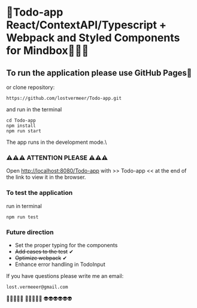 # 📝Todo-app React/ContextAPI/Typescript + Webpack and Styled Components for Mindbox🧠🧠🧠

## To run the application please use GitHub Pages🐙

or
clone repository:

```
https://github.com/lostvermeer/Todo-app.git
```

and run in the terminal

```
cd Todo-app
npm install
npm run start
```

The app runs in the development mode.\

### ⚠⚠⚠ ATTENTION PLEASE ⚠⚠⚠

Open [http://localhost:8080/Todo-app](http://localhost:8080/Todo-app) with >> Todo-app << at the end of the link to view it in the browser.

### To test the application

run in terminal

```
npm run test
```

### Future direction

- Set the proper typing for the components
- ~~Add cases to the test~~ ✔
- ~~Optimize webpack~~ ✔
- Enhance error handling in TodoInput

If you have questions please write me an email:

```
lost.vermeeer@gmail.com
```

👾👾👾👾👾
💩💩💩💩💩
👽👽👽👽👽👽
